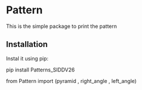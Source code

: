 # Pattern 
This is the simple package to print the pattern 

## Installation 

Instal it using pip:

pip install Patterns_SIDDV26

from Pattern import (pyramid , right_angle  , left_angle)